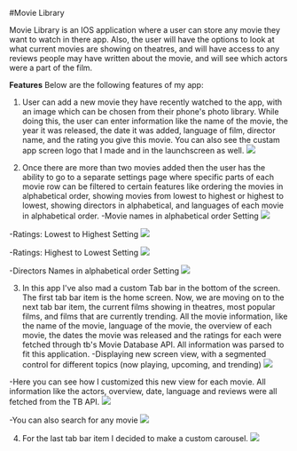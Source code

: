 #Movie Library

Movie Library is an IOS application where a user can store any movie they want to watch in there app. Also, the user will have the options to look at what current movies are showing on theatres, and will have access to any reviews people may have written about the movie, and will see which actors were a part of the film.

**Features**
Below are the following features of my app:

1) User can add a new movie they have recently watched to the app, with an image which can be chosen from their phone's photo library. While doing this, the user can enter information like the name of the movie, the year it was released, the date it was added, language of film, director name, and the rating you give this movie. You can also see the custam app screen logo that I made and in the launchscreen as well.
![](https://i.imgur.com/RbuPhdx.gif)

2) Once there are more than two movies added then the user has the ability to go to a separate settings page where specific parts of each movie row can be filtered to certain features like ordering the movies in alphabetical order, showing movies from lowest to highest or highest to lowest, showing directors in alphabetical, and languages of each movie in alphabetical order.
-Movie names in alphabetical order Setting
![](https://i.imgur.com/OY5IIS5.gif)

-Ratings: Lowest to Highest Setting
![](https://i.imgur.com/F9DKzqX.gif)

-Ratings: Highest to Lowest Setting
![](https://i.imgur.com/LrPYFqp.gif)


-Directors Names in alphabetical order Setting
![](https://i.imgur.com/Ei3iy2s.gif)




3) In this app I've also mad a custom Tab bar in the bottom of the screen. The first tab bar item is the home screen. Now, we are moving on to the next tab bar item, the current films showing in theatres, most popular films, and films that are currently trending. All the movie information, like the name of the movie, language of the movie, the overview of each movie, the dates the movie was released and the ratings for each were fetched through tb's Movie Database API. All information was parsed to fit this application.
-Displaying new screen view, with a segmented control for different topics (now playing, upcoming, and trending)
![](https://i.imgur.com/z9AEV9o.gif)

-Here you can see how I customized this new view for each movie. All information like the actors, overview, date, language and reviews were all fetched from the TB API.
![](https://i.imgur.com/Dp360nL.gif)

-You can also search for any movie
![](https://i.imgur.com/t5df0Dq.gif)

4) For the last tab bar item I decided to make a custom carousel.
![](https://i.imgur.com/fzdw1Zs.gif)
